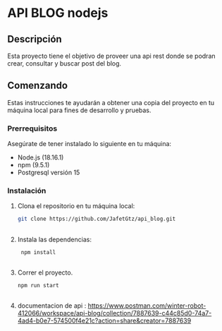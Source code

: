 # API BLOG nodejs



## Descripción

Esta proyecto tiene el objetivo de proveer una api rest donde se podran crear,  consultar y buscar post del blog.

## Comenzando

Estas instrucciones te ayudarán a obtener una copia del proyecto en tu máquina local para fines de desarrollo y pruebas.

### Prerrequisitos

Asegúrate de tener instalado lo siguiente en tu máquina:

- Node.js (18.16.1)
- npm (9.5.1)
- Postgresql  versión 15 

### Instalación

1. Clona el repositorio en tu máquina local:

   ```bash
   git clone https://github.com/JafetGtz/api_blog.git
##
  2. Instala las dependencias:
	   ```bash
		npm install
 ##
 3. Correr el proyecto.
	  ```bash
	  npm run start
##

4. documentacion de api : https://www.postman.com/winter-robot-412066/workspace/api-blog/collection/7887639-c44c85d0-74a7-4ad4-b0e7-574500f4e21c?action=share&creator=7887639
